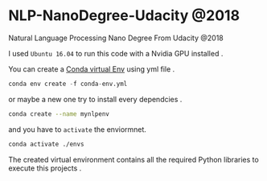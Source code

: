 # NLP-NanoDegree-Udacity @2018
Natural Language Processing Nano Degree From Udacity @2018


I used ``Ubuntu 16.04`` to run this code with a Nvidia GPU installed .

You can create a [Conda virtual Env](https://docs.conda.io/projects/conda/en/latest/user-guide/tasks/manage-environments.html) using yml file .
```python
conda env create -f conda-env.yml 
```

or maybe a new one try to install every dependcies .

```bash
conda create --name mynlpenv
```
and you have to `activate` the enviormnet.

```bash
conda activate ./envs
```
The created virtual environment contains all the required Python libraries to execute this projects .


